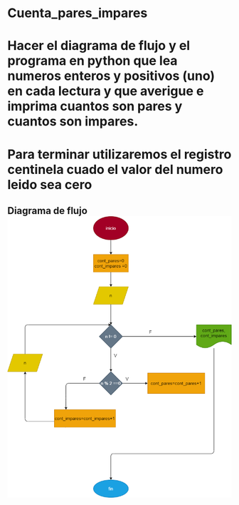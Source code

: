 # Cuenta_pares_impares

# Hacer el diagrama de flujo y el programa en python que lea numeros enteros y positivos (uno) en cada lectura y que averigue e imprima cuantos son pares y cuantos son impares.
# Para terminar utilizaremos el registro centinela cuado el valor del numero leido sea cero 

## Diagrama de flujo ![Diagrama de flujo](diagrama.png "Diagrama de flujo")